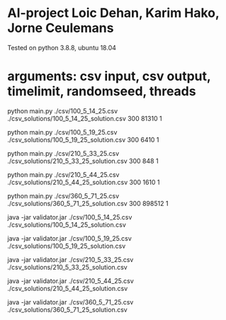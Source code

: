 # AI-project Loic Dehan, Karim Hako, Jorne Ceulemans

Tested on python 3.8.8, ubuntu 18.04 

# arguments: csv input, csv output, timelimit, randomseed, threads

python main.py ./csv/100_5_14_25.csv ./csv_solutions/100_5_14_25_solution.csv 300 81310 1

python main.py ./csv/100_5_19_25.csv ./csv_solutions/100_5_19_25_solution.csv 300 6410 1

python main.py ./csv/210_5_33_25.csv ./csv_solutions/210_5_33_25_solution.csv 300 848 1

python main.py ./csv/210_5_44_25.csv ./csv_solutions/210_5_44_25_solution.csv 300 1610 1

python main.py ./csv/360_5_71_25.csv ./csv_solutions/360_5_71_25_solution.csv 300 898512 1


java -jar validator.jar ./csv/100_5_14_25.csv ./csv_solutions/100_5_14_25_solution.csv

java -jar validator.jar ./csv/100_5_19_25.csv ./csv_solutions/100_5_19_25_solution.csv

java -jar validator.jar ./csv/210_5_33_25.csv ./csv_solutions/210_5_33_25_solution.csv

java -jar validator.jar ./csv/210_5_44_25.csv ./csv_solutions/210_5_44_25_solution.csv

java -jar validator.jar ./csv/360_5_71_25.csv ./csv_solutions/360_5_71_25_solution.csv
